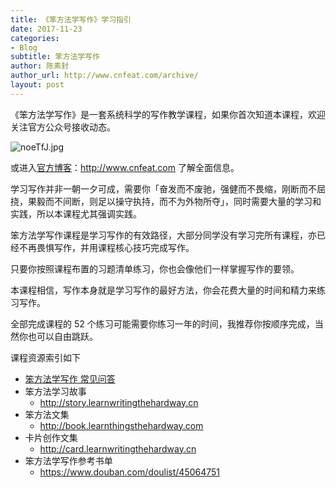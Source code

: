 ```yaml
---
title: 《笨方法学写作》学习指引
date: 2017-11-23
categories:
- Blog　
subtitle: 笨方法学写作
author: 陈素封
author_url: http://www.cnfeat.com/archive/
layout: post
---
```



《笨方法学写作》是一套系统科学的写作教学课程，如果你首次知道本课程，欢迎关注官方公众号接收动态。

![noeTfJ.jpg](https://s2.ax1x.com/2019/09/17/noeTfJ.jpg)

或进入[官方博客](http://www.cnfeat.com)：http://www.cnfeat.com 了解全面信息。

学习写作并非一朝一夕可成，需要你「奋发而不废驰，强健而不畏缩，刚断而不屈挠，果毅而不间断，则足以操守执持，而不为外物所夺」，同时需要大量的学习和实践，所以本课程尤其强调实践。

笨方法学写作课程是学习写作的有效路径，大部分同学没有学习完所有课程，亦已经不再畏惧写作，并用课程核心技巧完成写作。


只要你按照课程布置的习题清单练习，你也会像他们一样掌握写作的要领。

本课程相信，写作本身就是学习写作的最好方法，你会花费大量的时间和精力来练习写作。

全部完成课程的 52 个练习可能需要你练习一年的时间，我推荐你按顺序完成，当然你也可以自由跳跃。

课程资源索引如下

- [笨方法学写作 常见问答](https://trello.com/b/0qD7WZch/%E7%AC%A8%E6%96%B9%E6%B3%95%E5%AD%A6%E5%86%99%E4%BD%9C-%E5%B8%B8%E8%A7%81%E9%97%AE%E7%AD%94)
- 笨方法学习故事
	- http://story.learnwritingthehardway.cn
- 笨方法文集
	- http://book.learnthingsthehardway.com
- 卡片创作文集
	- http://card.learnwritingthehardway.cn
- 笨方法学写作参考书单
	- https://www.douban.com/doulist/45064751

